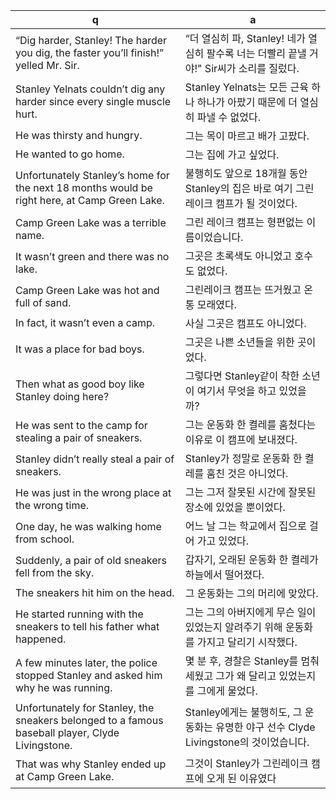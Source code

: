 q | a
---|---
“Dig harder, Stanley! The harder you dig, the faster you’ll finish!” yelled Mr. Sir.	| “더 열심히 파, Stanley! 네가 열심히 팔수록 너는 더빨리 끝낼 거야!" Sir씨가 소리를 질렀다.
Stanley Yelnats couldn’t dig any harder since every single muscle hurt.	| Stanley Yelnats는 모든 근육 하나 하나가 아팠기 때문에 더 열심히 파낼 수 없었다. 
He was thirsty and hungry.	| 그는 목이 마르고 배가 고팠다.
He wanted to go home.	| 그는 집에 가고 싶었다. 
Unfortunately Stanley’s home for the next 18 months would be right here, at Camp Green Lake.	| 불행히도 앞으로 18개월 동안 Stanley의 집은 바로 여기 그린레이크 캠프가 될 것이었다.
Camp Green Lake was a terrible name.	| 그린 레이크 캠프는 형편없는 이름이었습니다.
It wasn’t green and there was no lake.	| 그곳은 초록색도 아니었고 호수도 없었다. 
Camp Green Lake was hot and full of sand.	| 그린레이크 캠프는 뜨거웠고 온통 모래였다.
In fact, it wasn’t even a camp.	| 사실 그곳은 캠프도 아니었다.
It was a place for bad boys.	| 그곳은 나쁜 소년들을 위한 곳이었다. 
Then what as good boy like Stanley doing here?	| 그렇다면 Stanley같이 착한 소년이 여기서 무엇을 하고 있었을까? 
He was sent to the camp for stealing a pair of sneakers.	| 그는 운동화 한 켤레를 훔첬다는 이유로 이 캠프에 보내졌다.
Stanley didn’t really steal a pair of sneakers.	| Stanley가 정말로 운동화 한 켤레를 훔친 것은 아니었다.
He was just in the wrong place at the wrong time.	| 그는 그저 잘못된 시간에 잘못된 장소에 있었을 뿐이었다.
One day, he was walking home from school.	| 어느 날 그는 학교에서 집으로 걸어 가고 있었다.
Suddenly, a pair of old sneakers fell from the sky.	| 갑자기, 오래된 운동화 한 켤레가 하늘에서 떨어졌다.
The sneakers hit him on the head.	| 그 운동화는 그의 머리에 맞았다.
He started running with the sneakers to tell his father what happened.	| 그는 그의 아버지에게 무슨 일이 있었는지 알려주기 위해 운동화를 가지고 달리기 시작했다. 
A few minutes later, the police stopped Stanley and asked him why he was running.	| 몇 분 후, 경찰은 Stanley를 멈춰 세웠고  그가 왜 달리고 있었는지를 그에게 물었다.
Unfortunately for Stanley, the sneakers belonged to a famous baseball player, Clyde Livingstone.	| Stanley에게는 불행히도, 그 운동화는 유명한 야구 선수 Clyde Livingstone의 것이었습니다.
That was why Stanley ended up at Camp Green Lake.	| 그것이 Stanley가 그린레이크 캠프에 오게 된 이유였다